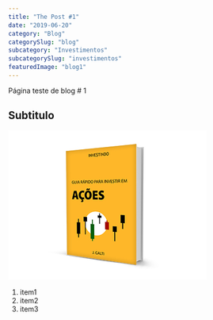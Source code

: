 ```yaml
---
title: "The Post #1"
date: "2019-06-20"
category: "Blog"
categorySlug: "blog"
subcategory: "Investimentos"
subcategorySlug: "investimentos"
featuredImage: "blog1"
---
```


Página teste de blog # 1

## Subtitulo

![Capa do Livro](./capa-livro-acoes.jpg)

1. item1
2. item2
3. item3